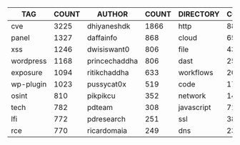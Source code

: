 |    TAG    | COUNT |    AUTHOR     | COUNT | DIRECTORY  | COUNT | SEVERITY | COUNT | TYPE | COUNT |
|-----------|-------|---------------|-------|------------|-------|----------|-------|------|-------|
| cve       |  3225 | dhiyaneshdk   |  1866 | http       |  8825 | info     |  4118 | file |   435 |
| panel     |  1327 | daffainfo     |   868 | cloud      |   657 | high     |  2423 | dns  |    26 |
| xss       |  1246 | dwisiswant0   |   806 | file       |   435 | medium   |  2339 |      |       |
| wordpress |  1168 | princechaddha |   806 | dast       |   255 | critical |  1391 |      |       |
| exposure  |  1094 | ritikchaddha  |   633 | workflows  |   202 | low      |   318 |      |       |
| wp-plugin |  1023 | pussycat0x    |   519 | code       |   174 | unknown  |    54 |      |       |
| osint     |   810 | pikpikcu      |   352 | network    |   141 |          |       |      |       |
| tech      |   782 | pdteam        |   308 | javascript |    71 |          |       |      |       |
| lfi       |   772 | pdresearch    |   251 | ssl        |    38 |          |       |      |       |
| rce       |   770 | ricardomaia   |   249 | dns        |    23 |          |       |      |       |

